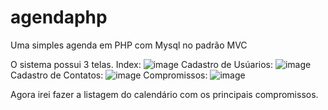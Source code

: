 # agendaphp
Uma simples agenda em PHP com Mysql no padrão MVC

O sistema possui 3 telas. Index:
![image](https://user-images.githubusercontent.com/78914652/173597316-6c107617-f6f7-418e-84a1-157b2743e3ec.png)
Cadastro de Usúarios:
![image](https://user-images.githubusercontent.com/78914652/173597530-6ea167c2-3c5d-456e-aa6d-90c4a81b2a22.png)
Cadastro de Contatos:
![image](https://user-images.githubusercontent.com/78914652/173597461-0597b8b4-f52b-476a-b201-51a6e53729b4.png)
Compromissos:
![image](https://user-images.githubusercontent.com/78914652/173597619-381ca6e8-2701-4920-92df-66704ece532f.png)

Agora irei fazer a listagem do calendário com os principais compromissos.
